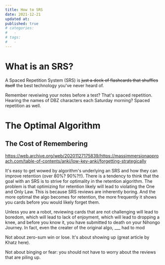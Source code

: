 ```yaml
---
title: How to SRS
date: 2021-12-21
updated at: 
published: true
# categories:
#   - 
# tags:
#   - 
---
```

# What is an SRS?

A Spaced Repetition System (SRS) is ~~just a deck of flashcards that shuffles itself~~ the best technology you've never heard of.

Remember reveiwing your notes before a test? That's spaced repetition. Hearing the names of DBZ characters each Saturday morning? Spaced repetition as well. 

# The Optimal Algorithm 


## The Cost of Remembering

https://web.archive.org/web/20201127175839/https://massimmersionapproach.com/table-of-contents/anki/low-key-anki/forgetting-strategically

It's easy to get wowed by algorithm's underlying an SRS and how they can improve retention (over 80%? 90%?!!). There is a tendency to think that the goal with an SRS is to strive for optimality in the retention algorithm. The problem is that optimizing for retention likely will lead to violating the One and Only Law. This is because SRS reviews are inherently boring. And the more optimal the algo becomes for retention, the more frequently it shows you cards before you would likely forget them. 

Unless you are a robot, reviewing cards that are not challenging will lead to boredom, which will lead to lack of enjoyment, which will lead to dropping a knee, and before you know it, you have submitted to death on your Nihongo Journey. In fact, even the creater of the original algo, ___ had to mod

Not about zero-sum win or lose. It's about showing up (great article by Khatz here). 


Not about binging or fear: you should not have to worry about the reviews that are piling up. 